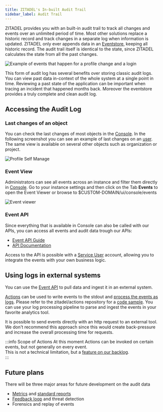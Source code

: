 ```yaml
---
title: ZITADEL's In-built Audit Trail
sidebar_label: Audit Trail
---
```


ZITADEL provides you with an built-in audit trail to track all changes and events over an unlimited period of time.
Most other solutions replace a historic record and track changes in a separate log when information is updated.
ZITADEL only ever appends data in an [Eventstore](/docs/concepts/eventstore/overview), keeping all historic record.
The audit trail itself is identical to the state, since ZITADEL calculates the state from all the past changes.

![Example of events that happen for a profile change and a login](/img/concepts/audit-trail/audit-log-events.png)

This form of audit log has several benefits over storing classic audit logs.
You can view past data in-context of the whole system at a single point in time.
Reviewing a past state of the application can be important when tracing an incident that happened months back. Moreover the eventstore provides a truly complete and clean audit log.

## Accessing the Audit Log

### Last changes of an object

You can check the last changes of most objects in the [Console](/docs/guides/manage/console/overview).
In the following screenshot you can see an example of last changes on an [user](/docs/guides/manage/console/users).
The same view is available on several other objects such as organization or project.

![Profile Self Manage](/img/guides/console/myprofile.png)

### Event View

Administrators can see all events across an instance and filter them directly in [Console](/docs/guides/manage/console/overview).
Go to your instance settings and then click on the Tab **Events** to open the Event Viewer or browse to $CUSTOM-DOMAIN/ui/console/events  

![Event viewer](/img/concepts/audit-trail/event-viewer.png)

### Event API

Since everything that is available in Console can also be called with our APIs, you can access all events and audit data trough our APIs:

- [Event API Guide](/docs/guides/integrate/event-api)
- [API Documentation](/docs/category/apis/resources/admin/events)

Access to the API is possible with a [Service User](/docs/guides/integrate/serviceusers) account, allowing you to integrate the events with your own business logic.

## Using logs in external systems

You can use the [Event API](#event-api) to pull data and ingest it in an external system.

[Actions](actions.md) can be used to write events to the stdout and [process the events as logs](../../self-hosting/manage/production#logging).
Please refer to the zitadel/actions repository for a [code sample](https://github.com/zitadel/actions/blob/main/examples/post_auth_log.js).
You can use your log processing pipeline to parse and ingest the events in your favorite analytics tool.

It is possible to send events directly with an http request to an external tool.
We don't recommend this approach since this would create back-pressure and increase the overall processing time for requests.

:::info Scope of Actions
At this moment Actions can be invoked on certain events, but not generally on every event.  
This is not a technical limitation, but a [feature on our backlog](https://github.com/zitadel/zitadel/issues/5101).  
:::

## Future plans

There will be three major areas for future development on the audit data

- [Metrics](https://github.com/zitadel/zitadel/issues/4458) and [standard reports](https://github.com/zitadel/zitadel/discussions/2162#discussioncomment-1153259)
- [Feedback loop](https://github.com/zitadel/zitadel/issues/5102) and threat detection
- Forensics and replay of events
